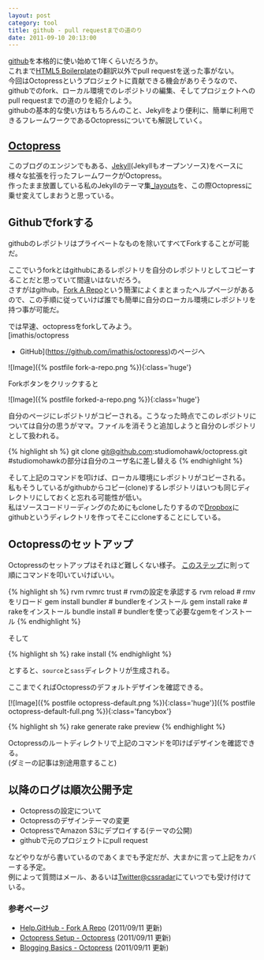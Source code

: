 ```yaml
---
layout: post
category: tool
title: github - pull requestまでの道のり
date: 2011-09-10 20:13:00
---
```


[github](https://github.com/studiomohawk)を本格的に使い始めて1年くらいだろうか。  
これまで[HTML5 Boilerplate](/tool/2011/03/15/html5boilerplate/)の翻訳以外でpull
requestを送った事がない。  
今回はOctopressというプロジェクトに貢献できる機会がありそうなので、
githubでのfork、ローカル環境でのレポジトリの編集、そしてプロジェクトへのpull
requestまでの道のりを紹介しよう。  
githubの基本的な使い方はもちろんのこと、Jekyllをより便利に、簡単に利用できるフレームワークであるOctopressについても解説していく。

## [Octopress](http://octopress.org/)

このブログのエンジンでもある、[Jekyll](https://github.com/mojombo/jekyll)(Jekyllもオープンソース)をベースに様々な拡張を行ったフレームワークがOctopress。  
作ったまま放置している私のJekyllのテーマ集[\_layouts](http://www.layouts-the.me/)を、この際Octopressに乗せ変えてしまおうと思っている。  

## Githubでforkする

githubのレポジトリはプライベートなものを除いてすべてForkすることが可能だ。

ここでいうforkとはgithubにあるレポジトリを自分のレポジトリとしてコピーすることだと思っていて間違いはないだろう。  
さすがはgithub。[Fork
A Repo](http://help.github.com/fork-a-repo/)という簡潔によくまとまったヘルプページがあるので、この手順に従っていけば誰でも簡単に自分のローカル環境にレポジトリを持つ事が可能だ。

では早速、octopressをforkしてみよう。  
[imathis/octopress
- GitHub](https://github.com/imathis/octopress)のページへ

![Image]({% postfile fork-a-repo.png %}){:class='huge'}

Forkボタンをクリックすると

![Image]({% postfile forked-a-repo.png %}){:class='huge'}

自分のページにレポジトリがコピーされる。こうなった時点でこのレポジトリについては自分の思うがママ。ファイルを消そうと追加しようと自分のレポジトリとして扱われる。  

{% highlight sh %}
git clone git@github.com:studiomohawk/octopress.git
#studiomohawkの部分は自分のユーザ名に差し替える
{% endhighlight %}

そして上記のコマンドを叩けば、ローカル環境にレポジトリがコピーされる。  
私もそうしているがgithubからコピー(clone)するレポジトリはいつも同じディレクトリにしておくと忘れる可能性が低い。  
私はソースコードリーディングのためにもcloneしたりするので[Dropbox](http://db.tt/2usxiol)にgithubというディレクトリを作ってそこにcloneすることにしている。

## Octopressのセットアップ

Octopressのセットアップはそれほど難しくない様子。
[このステップ](http://octopress.org/docs/setup/)に則って順にコマンドを叩いていけばいい。  

{% highlight sh %}
rvm rvmrc trust # rvmの設定を承認する
rvm reload # rmvをリロード
gem install bundler # bundlerをインストール
gem install rake # rakeをインストール
bundle install # bundlerを使って必要なgemをインストール
{% endhighlight %}

そして

{% highlight sh %}
rake install
{% endhighlight %}

とすると、``source``と``sass``ディレクトリが生成される。

ここまでくればOctopressのデフォルトデザインを確認できる。

[![Image]({% postfile octopress-default.png %}){:class='huge'}]({% postfile octopress-default-full.png %}){:class='fancybox'}

{% highlight sh %}
rake generate
rake preview
{% endhighlight %}

Octopressのルートディレクトリで上記のコマンドを叩けばデザインを確認できる。  
(ダミーの記事は別途用意すること)

## 以降のログは順次公開予定

- Octopressの設定について
- Octopressのデザインテーマの変更
- OctopressでAmazon S3にデプロイする(テーマの公開)
- githubで元のプロジェクトにpull request

などやりながら書いているのであくまでも予定だが、大まかに言って上記をカバーする予定。  
例によって質問はメール、あるいは[Twitter@cssradar](http://twitter.com/#!/cssradar)にていつでも受け付けている。

### 参考ページ

- [Help.GitHub - Fork A Repo](http://help.github.com/fork-a-repo/) <span class="small">(2011/09/11 更新)</span> 
- [Octopress Setup - Octopress](http://octopress.org/docs/setup/) <span class="small">(2011/09/11 更新)</span> 
- [Blogging Basics - Octopress](http://octopress.org/docs/blogging/) <span class="small">(2011/09/11 更新)</span>

